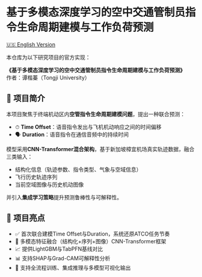 # 基于多模态深度学习的空中交通管制员指令生命周期建模与工作负荷预测

[🇺🇸 English Version](./README.md)

本仓库为以下研究项目的官方实现：

**《基于多模态深度学习的空中交通管制员指令生命周期建模与工作负荷预测》**  
作者：谭楷蓁（Tongji University）

## 🧠 项目简介

本项目聚焦于终端机动区内**空管指令生命周期建模问题**，提出一种联合预测：

- ⏱ **Time Offset**：语音指令发出与飞机机动响应之间的时间偏移  
- 🗣 **Duration**：语音指令在通信音频中的持续时间  

模型采用**CNN-Transformer混合架构**，基于新加坡樟宜机场真实轨迹数据，融合三类输入：

- 结构化信息（轨迹参数、指令类型、气象与空域信息）  
- 飞行历史轨迹序列  
- 当前空域图像与历史机动图像  

并引入**集成学习策略**提升预测鲁棒性与可解释性。

## 🧩 项目亮点

- ✅ 首次联合建模Time Offset与Duration，系统还原ATCO任务节奏  
- 🧠 多模态特征融合（结构化+序列+图像）CNN-Transformer框架  
- 📈 提供LightGBM与TabPFN基线对比  
- 📊 支持SHAP与Grad-CAM可解释性分析  
- 🧪 支持全流程训练、集成推理与多模型可视化输出
